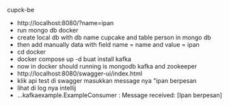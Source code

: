 cupck-be

- http://localhost:8080/?name=ipan
- run mongo db docker
- create local db with db name cupcake and table person in mongo db
- then add manually data with field name = name and value = ipan
- cd docker 
- docker compose up -d buat install kafka
- now in docker should running is mongodb kafka and zookeeper
- http://localhost:8080/swagger-ui/index.html
- klik api test di swagger masukkan message nya "ipan berpesan
- lihat di log nya intellij 
- ...kafkaexample.ExampleConsumer    : Message received: [Ipan berpesan]